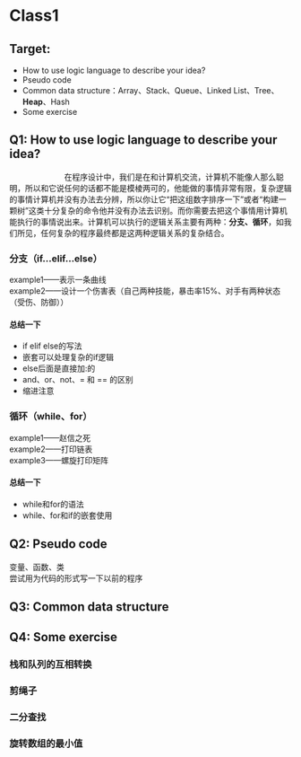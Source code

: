 # Class1
## Target:

* How to use logic language to describe your idea?
* Pseudo code
* Common data structure：Array、Stack、Queue、Linked List、Tree、**Heap**、Hash
* Some exercise

## Q1: How to use logic language to describe your idea?
&emsp;&emsp;&emsp;&emsp;&emsp;&emsp;&emsp;在程序设计中，我们是在和计算机交流，计算机不能像人那么聪明，所以和它说任何的话都不能是模棱两可的，他能做的事情非常有限，复杂逻辑的事情计算机并没有办法去分辨，所以你让它“把这组数字排序一下”或者“构建一颗树”这类十分复杂的命令他并没有办法去识别。而你需要去把这个事情用计算机能执行的事情说出来。计算机可以执行的逻辑关系主要有两种：**分支、循环**，如我们所见，任何复杂的程序最终都是这两种逻辑关系的复杂结合。 
### 分支（if…elif…else）
example1——表示一条曲线  
example2——设计一个伤害表（自己两种技能，暴击率15%、对手有两种状态（受伤、防御））
#### 总结一下
* if elif else的写法
* 嵌套可以处理复杂的if逻辑
* else后面是直接加:的
* and、or、not、= 和 == 的区别
* 缩进注意

### 循环（while、for）
example1——赵信之死  
example2——打印链表  
example3——螺旋打印矩阵
#### 总结一下
* while和for的语法
* while、for和if的嵌套使用  

## Q2: Pseudo code
变量、函数、类  
尝试用为代码的形式写一下以前的程序
## Q3: Common data structure
## Q4: Some exercise
### 栈和队列的互相转换
### 剪绳子
### 二分查找
### 旋转数组的最小值

